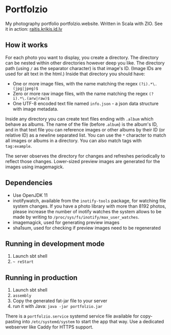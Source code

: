 # Portfolzio

My photography portfolio portfolzio.website. Written in Scala with ZIO. See it in action:
[raitis.krikis.id.lv](https://raitis.krikis.id.lv)

## How it works

For each photo you want to display, you create a directory. The directory can be nested within other directories
however deep you like. The directory path (using `/` as the separator character) is that image's ID.
(Image IDs are used for alt text in the html.)
Inside that directory you should have:

- One or more image files, with the name matching the regex `(?i).*\.(jpg|jpeg)$`
- Zero or more raw image files, with the name matching the regex `(?i).*\.(arw|raw)$`
- One UTF-8 encoded text file named `info.json` - a json data structure with image metadata.

Inside any directory you can create text files ending with `.album` which behave as albums. The name of the file
(before .`album`) is the album's ID, and in that text file you can reference images or other albums by their ID
(or relative ID) as a newline separated list. You can use the `*` character to match all images or albums in a
directory. You can also match tags with `tag:example`.

The server observes the directory for changes and refreshes periodically to reflect those changes.
Lower-sized preview images are generated for the images using imagemagick.

## Dependencies

- Use OpenJDK 11
- inotifywatch, available from the `inotify-tools` package, for watching file system changes.
  If you have a photo library with more than 8192 photos, please increase the number of inotify watches
  the system allows to be made by writing to `/proc/sys/fs/inotify/max_user_watches`.
- imagemagick, used for generating preview images
- sha1sum, used for checking if preview images need to be regenerated

## Running in development mode

1. Launch sbt shell
2. `~ reStart`

## Running in production

1. Launch sbt shell
2. `assembly`
3. Copy the generated fat-jar file to your server
4. run it with Java: `java -jar portfolzio.jar`

There is a `portfolzio.service` systemd service file available for copy-pasting into `/etc/systemd/system` to start
the app that way. Use a dedicated webserver like Caddy for HTTPS support.